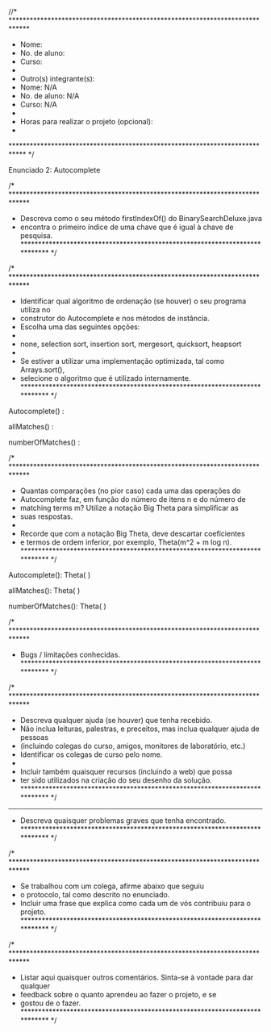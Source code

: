 //* *****************************************************************************
 *  Nome:    
 *  No. de aluno:   
 *  Curso: 
 *
 *  Outro(s) integrante(s):
 *  Nome:  N/A 
 *  No. de aluno: N/A  
 *  Curso: N/A
 *
 *  Horas para realizar o projeto (opcional):
 *
 **************************************************************************** */

Enunciado 2:  Autocomplete


/* *****************************************************************************
 *  Descreva como o seu método firstIndexOf() do BinarySearchDeluxe.java
 *  encontra o primeiro índice de uma chave que é igual à chave de pesquisa.
 **************************************************************************** */



/* *****************************************************************************
 *  Identificar qual algoritmo de ordenação (se houver) o seu programa utiliza no
 *  construtor do Autocomplete e nos métodos de instância. 
 *  Escolha uma das seguintes opções:
 *
 *    none, selection sort, insertion sort, mergesort, quicksort, heapsort
 *
 *  Se estiver a utilizar uma implementação optimizada, tal como Arrays.sort(),
 *  selecione o algoritmo que é utilizado internamente.
 **************************************************************************** */

Autocomplete() :

allMatches() :

numberOfMatches() :

/* *****************************************************************************
 *  Quantas comparações (no pior caso) cada uma das operações do
 *  Autocomplete faz, em função do número de itens n e do número de 
 *  matching terms m? Utilize a notação Big Theta para simplificar as
 *  suas respostas.
 *
 *  Recorde que com a notação Big Theta, deve descartar coeficientes
 *  e termos de ordem inferior, por exemplo, Theta(m^2 + m log n).
 **************************************************************************** */

Autocomplete():     Theta(    )

allMatches():       Theta(    )

numberOfMatches():  Theta(    )




/* *****************************************************************************
 * Bugs / limitações conhecidas.
 **************************************************************************** */


/* *****************************************************************************
 * Descreva qualquer ajuda (se houver) que tenha recebido.
 * Não inclua leituras, palestras, e preceitos, mas inclua qualquer ajuda de pessoas
 * (incluindo colegas do curso, amigos, monitores de laboratório, etc.)
 * Identificar os colegas de curso pelo nome.
 *
 * Incluir também quaisquer recursos (incluindo a web) que possa
 * ter sido utilizados na criação do seu desenho da solução.
 **************************************************************************** */


* *****************************************************************************
 * Descreva quaisquer problemas graves que tenha encontrado.                    
 **************************************************************************** */




/* *****************************************************************************
 * Se trabalhou com um colega, afirme abaixo que seguiu
 * o protocolo, tal como descrito no enunciado. 
 * Incluir uma frase que explica como cada um de vós contribuiu para o projeto.
 **************************************************************************** */




/* *****************************************************************************
 * Listar aqui quaisquer outros comentários. Sinta-se à vontade para dar qualquer   
 * feedback sobre o quanto aprendeu ao fazer o projeto, e se    
 * gostou de o fazer.                                             
 **************************************************************************** */
